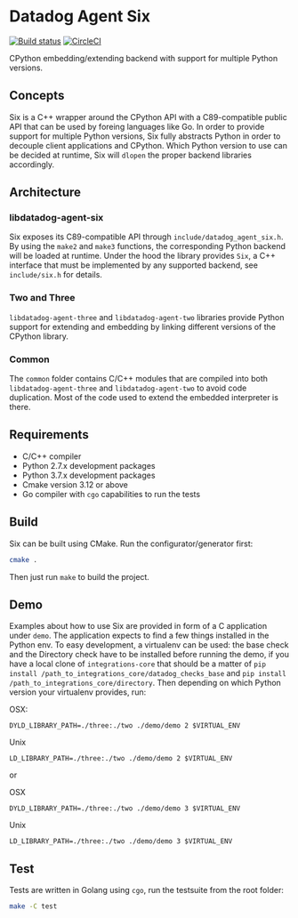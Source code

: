 # Datadog Agent Six

[![Build status](https://ci.appveyor.com/api/projects/status/325i4ry39gdfbfxh?svg=true)](https://ci.appveyor.com/project/Datadog/datadog-agent-six)
[![CircleCI](https://circleci.com/gh/DataDog/datadog-agent-six.svg?style=svg)](https://circleci.com/gh/DataDog/datadog-agent-six)

CPython embedding/extending backend with support for multiple Python versions.

## Concepts

Six is a C++ wrapper around the CPython API with a C89-compatible public API
that can be used by foreing languages like Go. In order to provide support for
multiple Python versions, Six fully abstracts Python in order to decouple client
applications and CPython. Which Python version to use can be decided at runtime,
Six will `dlopen` the proper backend libraries accordingly.

## Architecture

### libdatadog-agent-six

Six exposes its C89-compatible API through `include/datadog_agent_six.h`. By
using the `make2` and `make3` functions, the corresponding Python backend will
be loaded at runtime. Under the hood the library provides `Six`, a C++ interface
that must be implemented by any supported backend, see `include/six.h` for details.

### Two and Three

`libdatadog-agent-three` and `libdatadog-agent-two` libraries provide Python support
for extending and embedding by linking different versions of the CPython library.

### Common

The `common` folder contains C/C++ modules that are compiled into both
`libdatadog-agent-three` and `libdatadog-agent-two` to avoid code duplication.
Most of the code used to extend the embedded interpreter is there.

## Requirements

* C/C++ compiler
* Python 2.7.x development packages
* Python 3.7.x development packages
* Cmake version 3.12 or above
* Go compiler with `cgo` capabilities to run the tests

## Build

Six can be built using CMake. Run the configurator/generator first:

```sh
cmake .
```

Then just run `make` to build the project.

## Demo

Examples about how to use Six are provided in form of a C application under `demo`. The application expects to find a
few things installed in the Python env. To easy development, a virtualenv can be used: the base check
and the Directory check have to be installed before running the demo, if you have a local clone of `integrations-core`
that should be a matter of `pip install /path_to_integrations_core/datadog_checks_base` and
`pip install /path_to_integrations_core/directory`. Then depending on which Python version your virtualenv provides, run:

OSX:
```
DYLD_LIBRARY_PATH=./three:./two ./demo/demo 2 $VIRTUAL_ENV
```

Unix
```
LD_LIBRARY_PATH=./three:./two ./demo/demo 2 $VIRTUAL_ENV
```

or

OSX
```
DYLD_LIBRARY_PATH=./three:./two ./demo/demo 3 $VIRTUAL_ENV
```

Unix
```
LD_LIBRARY_PATH=./three:./two ./demo/demo 3 $VIRTUAL_ENV
```

## Test

Tests are written in Golang using `cgo`, run the testsuite from the root folder:
```sh
make -C test
```
